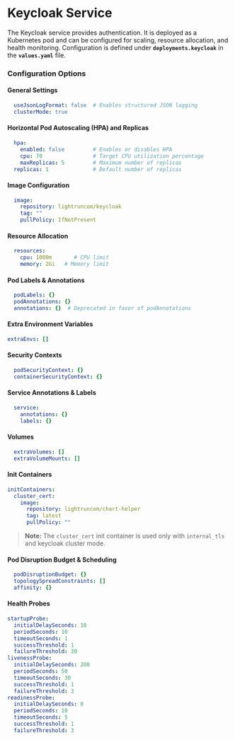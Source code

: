 # Keycloak Service

The Keycloak service provides authentication. It is deployed as a Kubernetes pod and can be configured for scaling, resource allocation, and health monitoring.
Configuration is defined under **`deployments.keycloak`** in the **`values.yaml`** file.

### Configuration Options

#### General Settings

```yaml
  useJsonLogFormat: false  # Enables structured JSON logging
  clusterMode: true 
```

#### Horizontal Pod Autoscaling (HPA) and Replicas

```yaml
  hpa:
    enabled: false         # Enables or disables HPA
    cpu: 70                # Target CPU utilization percentage
    maxReplicas: 5         # Maximum number of replicas
  replicas: 1              # Default number of replicas
```


#### Image Configuration

```yaml
  image:
    repository: lightruncom/keycloak
    tag: ""
    pullPolicy: IfNotPresent
```

#### Resource Allocation

```yaml
  resources:
    cpu: 1000m       # CPU limit
    memory: 2Gi   # Memory limit
```

#### Pod Labels & Annotations

```yaml
  podLabels: {}
  podAnnotations: {}
  annotations: {}  # Deprecated in favor of podAnnotations
```

#### Extra Environment Variables
```yaml
extraEnvs: []
```
#### Security Contexts

```yaml
  podSecurityContext: {}
  containerSecurityContext: {}
```

#### Service Annotations & Labels

```yaml
  service:
    annotations: {}
    labels: {}
```

#### Volumes 

```yaml
  extraVolumes: []
  extraVolumeMounts: []
```

#### Init Containers
```yaml
initContainers:
  cluster_cert:
    image:
      repository: lightruncom/chart-helper
      tag: latest
      pullPolicy: ""
```
> **Note:** The `cluster_cert` init container is used only with `internal_tls` and keycloak cluster mode.

#### Pod Disruption Budget & Scheduling

```yaml
  podDisruptionBudget: {}
  topologySpreadConstraints: []
  affinity: {}
```

#### Health Probes

```yaml
startupProbe:
  initialDelaySeconds: 10
  periodSeconds: 10
  timeoutSeconds: 1
  successThreshold: 1
  failureThreshold: 30
livenessProbe:
  initialDelaySeconds: 200
  periodSeconds: 50
  timeoutSeconds: 30
  successThreshold: 1
  failureThreshold: 3
readinessProbe:
  initialDelaySeconds: 0
  periodSeconds: 10
  timeoutSeconds: 5
  successThreshold: 1
  failureThreshold: 3
```
